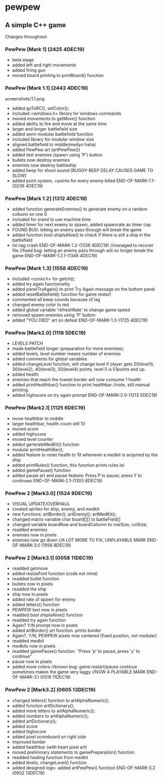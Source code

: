 # pewpew
## A simple C++ game

Changes throughout:
### PewPew [Mark 1] (2425 4DEC19)
- beta stage
- added left and right movements
- added firing gun
- moved board printing to printBoard() function

### PewPew [Mark 1.1] (2443 4DEC19)
screenshots/1.1.png
- added goToRC(), setColor();
- included <windows.h> library for windows commands
- moved movements to getMove() function
- added ability to fire and move at the same time
- larger and longer  battlefield size
- added semi-modular battlefield function
- included <sstream> library for modular window size
- aligned battlefield to middle(medyo haha)
- added PewPew art (artPewPew())
- added test enemies (spawn using 'P') button
- bullets now destroy enemies
- enemies now destroy battleship
- added beep for shoot sound [BUGGY-BEEP DELAY CAUSES GAME TO SLOW]
- added point system, +points for every enemy killed
END-OF-MARK-1.1-(0236 4DEC19)

### PewPew [Mark 1.2] (1312 4DEC19)
- added function generateEnemies() to generate enemy on a random collumn on row 0
- included <ctime> for srand to use machine time
- added timer for next enemy to spawn, added spawnrate as timer cap 
- FOUND BUG: letting an enemy pass through will break the game 
- added function bool shipIsAlive() to check if there is still a ship in the battlefield
- lol nag crash
END-OF-MARK-1.2-(1338 4DEC19)
//managed to recover file
//fixed bug: letting an enemy pass through will no longer break the game
END-OF-MARK-1.2.1-(1346 4DEC19)

### PewPew [Mark 1.3] (1558 4DEC19)
- included <conio.h> for getch();
- added try again functionality
- added panelTryAgain() to print Try Again message on the bottom panel
- added resetBattlefield() function for game restart
- commented all beep sounds because of lag
- changed enemy color to red
- added global variable 'refreshRate' to change game speed
- removed spawn enemies using 'P' button
- added "YOU DIED" art on defeat
END-OF-MARK-1.3-(1725 4DEC19)

### PewPew [Mark2.0] (1116 5DEC19)
- LEVELS PATCH
- made battlefield longer (preparation for more enemies);
- added levels, level number means number of enemies 
- added comments for global variables
- added changeLevel function, will change level if player gets 20(level1), 30(level2), 40(level3), 50(level4) points, level 5 is 51points and up.
- added health
- enemies that reach the lowest border will now consume 1 health
- added printHealthbar() function to print healthbar //note, still manual printing.
- added highscore on try again prompt
END-OF-MARK-2.0-(1213 5DEC19)

### PewPew [Mark2.1] (1125 6DEC19)
- move healthbar to middle
- larger healthbar, health count still 10
- moved score
- added highscore
- mvoed level counter 
- added generateMedKit() function
- modular printHealthBar();
- added feature to reset health to 10 whenever a medkit is acquired by the ship
- added printRules() function, this function prints rules lol
- added gamePause() function
- added pause art and pause feature: Press P to pause, press Y to continues
END-OF-MARK-2.1-(1303 6DEC19)

### PewPew 2 [Mark3.0] (1524 8DEC19)
- VISUAL UPDATE/OVERHAUL
- created sprites for ship, enemy, and medkit
- new functions: artBorder(); artEnemy(); artMedKit();
- changed matrix variable char board[][] to battleField[]
- changed variable boardRow and boardCollumn to rowSize, colSize;
- readded enemies
- enemies now in pixels
- enemies now go down
//A LOT MORE TO FIX, UNPLAYABLE MARK
END-OF-MARK-3.0 (1956 8DEC19)

### PewPew 2 [Mark3.1] (0058 11DEC19)
- readded getmove
- added resizeFont function (code not mine)
- readded bullet function
- bullets now in pixels
- readded the ship
- ship now in pixels
- added rate of spawn for enemy
- added letters() function
- PEWPEW text now in pixels
- readded bool shipIsAlive() function
- readded try again function 
- Again? Y/N prompt now in pixels
- added artBorder() art function. prints border
- Again?, Y/N, PEWPEW pixels now centered (fixed position, not modular)
- readded medkit
- medkits now in pixels
- readded gamePause() function. "Press 'p' to pause, press 'y' to continue"
- pause now in pixels
- added more colors
//known bug: game restart/pause continue sometimes makes the game very laggy
//NOW A PLAYABLE MARK
END-OF-MARK-3.1 (0519 11DEC19)

### PewPew 2 [Mark3.2] (0605 13DEC19)
- changed letters() function to artAlphaNumeric();
- added function artDictionary();
- added more letters to artAlphaNumeric();
- added numbers to artAlphaNumeric();
- added artDictionary();
- added score
- added highscore
- added pixel scoreboard on right side
- improved border
- added healthbar (with heart pixel art)
- moved preliminary statements to gamePreparation() function
- readded healing function from medkit
- added levels, changeLevel() function
- added designed logo- added artPewPew() function
END-OF-MARK-3.2 (0932 13DEC19)

